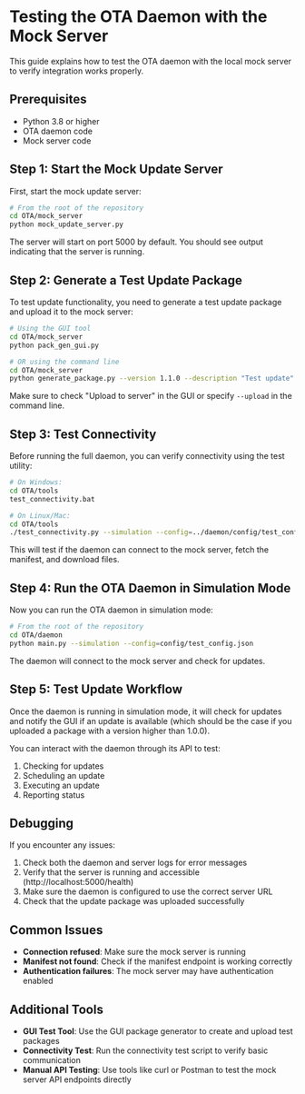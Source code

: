 # Testing the OTA Daemon with the Mock Server

This guide explains how to test the OTA daemon with the local mock server to verify integration works properly.

## Prerequisites

- Python 3.8 or higher
- OTA daemon code
- Mock server code

## Step 1: Start the Mock Update Server

First, start the mock update server:

```bash
# From the root of the repository
cd OTA/mock_server
python mock_update_server.py
```

The server will start on port 5000 by default. You should see output indicating that the server is running.

## Step 2: Generate a Test Update Package

To test update functionality, you need to generate a test update package and upload it to the mock server:

```bash
# Using the GUI tool
cd OTA/mock_server
python pack_gen_gui.py

# OR using the command line
cd OTA/mock_server
python generate_package.py --version 1.1.0 --description "Test update" --upload
```

Make sure to check "Upload to server" in the GUI or specify `--upload` in the command line.

## Step 3: Test Connectivity

Before running the full daemon, you can verify connectivity using the test utility:

```bash
# On Windows:
cd OTA/tools
test_connectivity.bat

# On Linux/Mac:
cd OTA/tools
./test_connectivity.py --simulation --config=../daemon/config/test_config.json
```

This will test if the daemon can connect to the mock server, fetch the manifest, and download files.

## Step 4: Run the OTA Daemon in Simulation Mode

Now you can run the OTA daemon in simulation mode:

```bash
# From the root of the repository
cd OTA/daemon
python main.py --simulation --config=config/test_config.json
```

The daemon will connect to the mock server and check for updates.

## Step 5: Test Update Workflow

Once the daemon is running in simulation mode, it will check for updates and notify the GUI if an update is available (which should be the case if you uploaded a package with a version higher than 1.0.0).

You can interact with the daemon through its API to test:

1. Checking for updates
2. Scheduling an update
3. Executing an update
4. Reporting status

## Debugging

If you encounter any issues:

1. Check both the daemon and server logs for error messages
2. Verify that the server is running and accessible (http://localhost:5000/health)
3. Make sure the daemon is configured to use the correct server URL
4. Check that the update package was uploaded successfully

## Common Issues

- **Connection refused**: Make sure the mock server is running
- **Manifest not found**: Check if the manifest endpoint is working correctly
- **Authentication failures**: The mock server may have authentication enabled

## Additional Tools

- **GUI Test Tool**: Use the GUI package generator to create and upload test packages
- **Connectivity Test**: Run the connectivity test script to verify basic communication
- **Manual API Testing**: Use tools like curl or Postman to test the mock server API endpoints directly 
